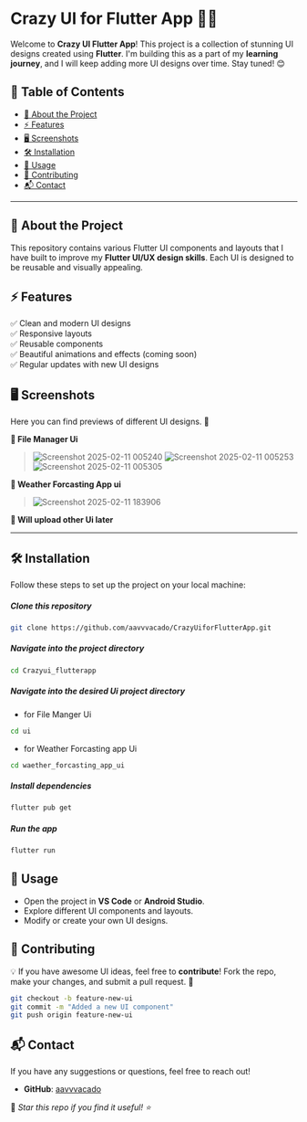 # Crazy UI for Flutter App 🎨🚀

Welcome to **Crazy UI Flutter App**! This project is a collection of stunning UI designs created using **Flutter**. I'm building this as a part of my **learning journey**, and I will keep adding more UI designs over time. Stay tuned! 😊

## 📌 Table of Contents
- [📖 About the Project](#-about-the-project)
- [⚡ Features](#-features)
- [🖥️ Screenshots](#-screenshots)
- [🛠️ Installation](#-installation)
- [📜 Usage](#-usage)
- [🤝 Contributing](#-contributing)
- [📬 Contact](#-contact)

---

## 📖 About the Project
This repository contains various Flutter UI components and layouts that I have built to improve my **Flutter UI/UX design skills**. Each UI is designed to be reusable and visually appealing.

## ⚡ Features
✅ Clean and modern UI designs  
✅ Responsive layouts  
✅ Reusable components  
✅ Beautiful animations and effects (coming soon)  
✅ Regular updates with new UI designs  

## 🖥️ Screenshots
Here you can find previews of different UI designs. 📸

**🔽 File Manager Ui**

>![Screenshot 2025-02-11 005240](https://github.com/user-attachments/assets/0b2c9dec-7794-4a2c-b9de-00992b9510db)
![Screenshot 2025-02-11 005253](https://github.com/user-attachments/assets/45409a17-0395-43ee-8103-b403ccde10aa)
![Screenshot 2025-02-11 005305](https://github.com/user-attachments/assets/38c79007-7a23-4266-830d-626487b92157)


**🔽 Weather Forcasting App ui**
>![Screenshot 2025-02-11 183906](https://github.com/user-attachments/assets/b2b7cec8-166a-4040-8e4a-3e22f187e360)



**🔽 Will upload other Ui later**



---

## 🛠️ Installation
Follow these steps to set up the project on your local machine:


 ##### Clone this repository
```sh
git clone https://github.com/aavvvacado/CrazyUiforFlutterApp.git
```
 ##### Navigate into the project directory
```sh
cd Crazyui_flutterapp
```

 ##### Navigate into the desired Ui project directory
 - for File Manger Ui
```sh
cd ui
```

 - for Weather Forcasting app Ui
```sh
cd waether_forcasting_app_ui
```

 ##### Install dependencies
```sh
flutter pub get
```

 ##### Run the app
```sh
flutter run
```

## 📜 Usage
- Open the project in **VS Code** or **Android Studio**.
- Explore different UI components and layouts.
- Modify or create your own UI designs.

## 🤝 Contributing
💡 If you have awesome UI ideas, feel free to **contribute**! Fork the repo, make your changes, and submit a pull request. 🎉

```sh
git checkout -b feature-new-ui
git commit -m "Added a new UI component"
git push origin feature-new-ui
```

## 📬 Contact
If you have any suggestions or questions, feel free to reach out!
- **GitHub**: [aavvvacado](https://github.com/aavvvacado)

🔹 _Star this repo if you find it useful! ⭐_
